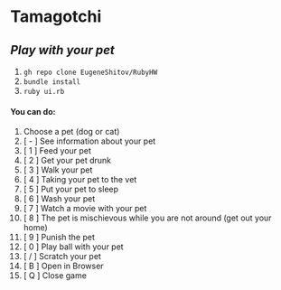 # Tamagotchi
## _Play with your pet_
1. `gh repo clone EugeneShitov/RubyHW`
2. `bundle install`
3. `ruby ui.rb`
#### You can do:

1. Choose a pet (dog or cat)
2. [ - ] See information about your pet
3. [ 1 ] Feed your pet
4. [ 2 ] Get your pet drunk
5. [ 3 ] Walk your pet
6. [ 4 ] Taking your pet to the vet
7. [ 5 ] Put your pet to sleep
8. [ 6 ] Wash your pet
9. [ 7 ] Watch a movie with your pet
10. [ 8 ] The pet is mischievous while you are not around (get out your home)
11. [ 9 ] Punish the pet
12. [ 0 ] Play ball with your pet
13. [ / ] Scratch your pet
14. [ B ] Open in Browser
15. [ Q ] Close game